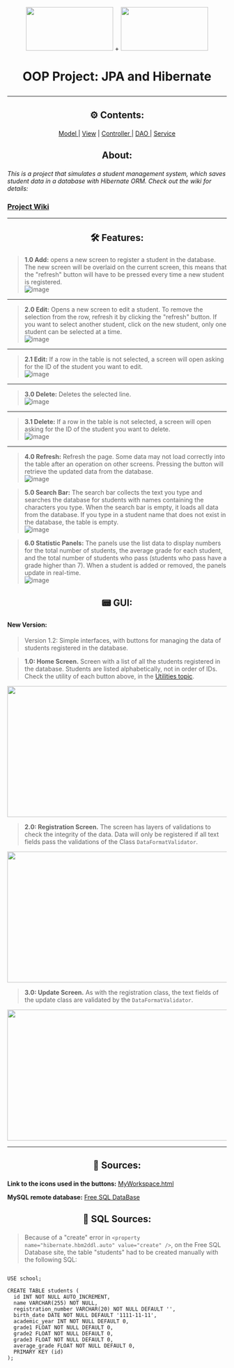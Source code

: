 
<p align="center">
  <img src="https://cdn.jsdelivr.net/gh/devicons/devicon/icons/java/java-original.svg" width="200" height="100"/> + <img src="https://cdn.jsdelivr.net/gh/devicons/devicon/icons/mysql/mysql-original.svg" width="200" height="100"/> 
  <h1> <p align="center">OOP Project: JPA and Hibernate</p> </h1>
</p>
<hr>
  


<h2><p align="center"> ⚙ Contents: </p></h2>

<p align="center"> <a href="https://github.com/NekoYasha7/OOP-Project-with-JPA-and-Hibernate/tree/master/src/main/java/br/com/ifba/giovaneneves/oopregistrationproject/model"> Model </a> | <a href="https://github.com/NekoYasha7/OOP-Project-with-JPA-and-Hibernate/tree/master/src/main/java/br/com/ifba/giovaneneves/oopregistrationproject/view"> View</a> | <a href="https://github.com/NekoYasha7/OOP-Project-with-JPA-and-Hibernate/tree/master/src/main/java/br/com/ifba/giovaneneves/oopregistrationproject/controller"> Controller </a> | <a href="https://github.com/NekoYasha7/OOP-Project-with-JPA-and-Hibernate/tree/master/src/main/java/br/com/ifba/giovaneneves/oopregistrationproject/dao"> DAO </a> | <a href="https://github.com/NekoYasha7/OOP-Project-with-JPA-and-Hibernate/tree/master/src/main/java/br/com/ifba/giovaneneves/oopregistrationproject/service"> Service </a> </p>
<h2> <p align="center">  About: </p> </h2>

*This is a project that simulates a student management system, which saves student data in a database with Hibernate ORM. Check out the wiki for details:*
<p align="center"> <h3> <a href="https://github.com/NekoYasha7/OOP-Project-with-JPA-and-Hibernate/wiki"> Project Wiki </a> </h3></p>
<hr>

<h2><p align="center"> 🛠 Features: </p></h2>

> **1.0 Add:** opens a new screen to register a student in the database. The new screen will be overlaid on the current screen, this means that the "refresh" button will have to be pressed every time a new student is registered. <br />
![image](https://user-images.githubusercontent.com/123518676/230914639-ae838cb2-22bb-4fed-8d45-96852ba6c615.png)
<hr>

> **2.0 Edit:** Opens a new screen to edit a student. To remove the selection from the row, refresh it by clicking the "refresh" button. If you want to select another student, click on the new student, only one student can be selected at a time.<br />
![image](https://user-images.githubusercontent.com/123518676/230914775-50013273-f882-46b5-9f7d-e1fb7c518fb9.png)
<hr>

> **2.1 Edit:** If a row in the table is not selected, a screen will open asking for the ID of the student you want to edit. <br />
![image](https://user-images.githubusercontent.com/123518676/230915389-4f6811da-1bd6-4ed3-8861-235b1453ea80.png)
<hr>

> **3.0 Delete:** Deletes the selected line. <br />
![image](https://user-images.githubusercontent.com/123518676/230915129-68782d46-f886-49ce-8464-9998da7da32d.png) 
<hr>

> **3.1 Delete:** If a row in the table is not selected, a screen will open asking for the ID of the student you want to delete. <br />
![image](https://user-images.githubusercontent.com/123518676/230915389-4f6811da-1bd6-4ed3-8861-235b1453ea80.png)
<hr>

> **4.0 Refresh:** Refresh the page. Some data may not load correctly into the table after an operation on other screens. Pressing the button will retrieve the updated data from the database. <br />
![image](https://user-images.githubusercontent.com/123518676/230915646-73eda8a2-9c4c-4af8-86a3-2d26df8a5c12.png)

> **5.0 Search Bar:** The search bar collects the text you type and searches the database for students with names containing the characters you type. When the search bar is empty, it loads all data from the database. If you type in a student name that does not exist in the database, the table is empty. <br />
![image](https://user-images.githubusercontent.com/123518676/230915781-78c5aea8-2fb5-4397-8312-70fb525a4e75.png)

> **6.0 Statistic Panels:** The panels use the list data to display numbers for the total number of students, the average grade for each student, and the total number of students who pass (students who pass have a grade higher than 7). When a student is added or removed, the panels update in real-time. <br />
![image](https://user-images.githubusercontent.com/123518676/230916619-5b23dad5-062d-4c06-923d-009bd8cb3a7f.png)

<h2><p align="center"> 📟 GUI: </p></h2>

 #### New Version:
 
 <blockquote>Version 1.2: Simple interfaces, with buttons for managing the data of students registered in the database.</blockquote>
 
 > **1.0: Home Screen.** Screen with a list of all the students registered in the database. Students are listed alphabetically, not in order of IDs. Check the utility of each button above, in the [Utilities topic](https://github.com/NekoYasha7/OOP-Project-with-JPA-and-Hibernate/edit/master/README.md#--features-).
 <p align="center"> <img src="https://user-images.githubusercontent.com/123518676/230913888-94db99e4-673d-4eac-92c0-b8194c7db08f.png" width="600" height="300"/></p>

 > **2.0: Registration Screen.** The screen has layers of validations to check the integrity of the data. Data will only be registered if all text fields pass the validations of the Class ``DataFormatValidator``.
 <p align="center"> <img src="https://user-images.githubusercontent.com/123518676/230914226-c382cc1f-ff72-4412-ab82-6e8f24fee834.png" width="600" height="300"/>

  > **3.0: Update Screen.** As with the registration class, the text fields of the update class are validated by the ``DataFormatValidator``. 
 <p align="center"><img src="https://user-images.githubusercontent.com/123518676/230914396-d9daf272-4bed-412f-bd87-1224d9976613.png" width="600" height="300"/> </p>

<hr>


<h2><p align="center"> 🧉 Sources: </p></h2>

**Link to the icons used in the buttons:** [MyWorkspace.html](https://meuworkspace.blogspot.com/2023/04/oop-project.html)

**MySQL remote database:** [Free SQL DataBase](https://www.freesqldatabase.com/account/)

<h2><p align="center"> 📼 SQL Sources: </p></h2>

> Because of a "create" error in ``<property name="hibernate.hbm2ddl.auto" value="create" />``, on the Free SQL Database site, the table "students" had to be created manually with the following SQL:
```mysql

USE school;

CREATE TABLE students (
  id INT NOT NULL AUTO_INCREMENT,
  name VARCHAR(255) NOT NULL,
  registration_number VARCHAR(20) NOT NULL DEFAULT '',
  birth_date DATE NOT NULL DEFAULT '1111-11-11',
  academic_year INT NOT NULL DEFAULT 0,
  grade1 FLOAT NOT NULL DEFAULT 0,
  grade2 FLOAT NOT NULL DEFAULT 0,
  grade3 FLOAT NOT NULL DEFAULT 0,
  average_grade FLOAT NOT NULL DEFAULT 0,
  PRIMARY KEY (id)
);

```
